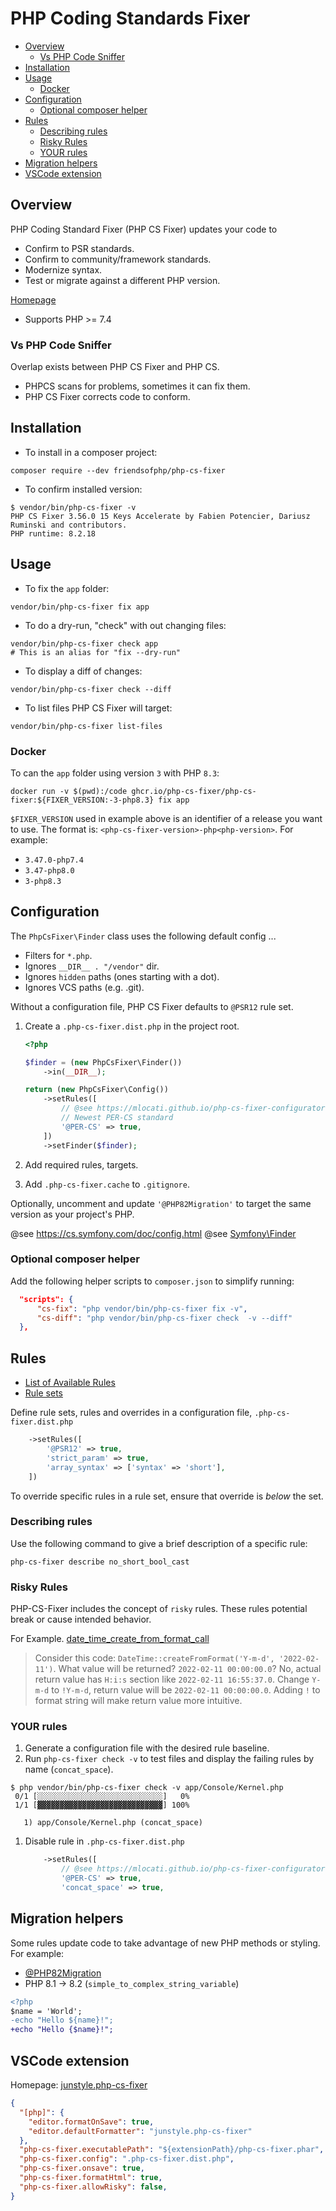 # PHP Coding Standards Fixer <!-- omit in toc -->

- [Overview](#overview)
  - [Vs PHP Code Sniffer](#vs-php-code-sniffer)
- [Installation](#installation)
- [Usage](#usage)
  - [Docker](#docker)
- [Configuration](#configuration)
  - [Optional composer helper](#optional-composer-helper)
- [Rules](#rules)
  - [Describing rules](#describing-rules)
  - [Risky Rules](#risky-rules)
  - [YOUR rules](#your-rules)
- [Migration helpers](#migration-helpers)
- [VSCode extension](#vscode-extension)

## Overview

PHP Coding Standard Fixer (PHP CS Fixer) updates your code to

- Confirm to PSR standards.
- Confirm to community/framework standards.
- Modernize syntax.
- Test or migrate against a different PHP version.

[Homepage](https://github.com/PHP-CS-Fixer/PHP-CS-Fixer)

- Supports PHP >= 7.4

### Vs PHP Code Sniffer

Overlap exists between PHP CS Fixer and PHP CS.

- PHPCS scans for problems, sometimes it can fix them.
- PHP CS Fixer corrects code to conform.

## Installation

- To install in a composer project:

```shell
composer require --dev friendsofphp/php-cs-fixer
```

- To confirm installed version:

```shell
$ vendor/bin/php-cs-fixer -v
PHP CS Fixer 3.56.0 15 Keys Accelerate by Fabien Potencier, Dariusz Ruminski and contributors.
PHP runtime: 8.2.18
```

## Usage

- To fix the `app` folder:

```shell
vendor/bin/php-cs-fixer fix app
```

- To do a dry-run, "check" with out changing files:

```shell
vendor/bin/php-cs-fixer check app
# This is an alias for "fix --dry-run"
```

- To display a diff of changes:

```shell
vendor/bin/php-cs-fixer check --diff
```

- To list files PHP CS Fixer will target:

```shell
vendor/bin/php-cs-fixer list-files
```

### Docker

To can the `app` folder using version `3` with PHP `8.3`:

```shell
docker run -v $(pwd):/code ghcr.io/php-cs-fixer/php-cs-fixer:${FIXER_VERSION:-3-php8.3} fix app
```

`$FIXER_VERSION` used in example above is an identifier of a release you want to use.
The format is: `<php-cs-fixer-version>-php<php-version>`. For example:

- `3.47.0-php7.4`
- `3.47-php8.0`
- `3-php8.3`

## Configuration

The `PhpCsFixer\Finder` class uses the following default config ...

- Filters for `*.php`.
- Ignores `__DIR__ . "/vendor"` dir.
- Ignores `hidden` paths (ones starting with a dot).
- Ignores VCS paths (e.g. .git).

Without a configuration file, PHP CS Fixer defaults to `@PSR12` rule set.

1. Create a `.php-cs-fixer.dist.php` in the project root.

    ```php
    <?php

    $finder = (new PhpCsFixer\Finder())
        ->in(__DIR__);

    return (new PhpCsFixer\Config())
        ->setRules([
            // @see https://mlocati.github.io/php-cs-fixer-configurator
            // Newest PER-CS standard
            '@PER-CS' => true,
        ])
        ->setFinder($finder);
    ```

2. Add required rules, targets.
3. Add `.php-cs-fixer.cache` to `.gitignore`.

Optionally, uncomment and update `'@PHP82Migration'` to target the same version as your project's PHP.

@see <https://cs.symfony.com/doc/config.html>
@see [Symfony\Finder](https://symfony.com/doc/current/components/finder.html#location)

### Optional composer helper

Add the following helper scripts to `composer.json` to simplify running:

```json
  "scripts": {
      "cs-fix": "php vendor/bin/php-cs-fixer fix -v",
      "cs-diff": "php vendor/bin/php-cs-fixer check  -v --diff"
  },
```

## Rules

- [List of Available Rules](https://github.com/PHP-CS-Fixer/PHP-CS-Fixer/blob/master/doc/rules/index.rst)
- [Rule sets](https://github.com/PHP-CS-Fixer/PHP-CS-Fixer/blob/master/doc/ruleSets/index.rst)

Define rule sets, rules and overrides in a configuration file, `.php-cs-fixer.dist.php`

```php
    ->setRules([
        '@PSR12' => true,
        'strict_param' => true,
        'array_syntax' => ['syntax' => 'short'],
    ])
```

To override specific rules in a rule set, ensure that override is *below* the set.

### Describing rules

Use the following command to give a brief description of a specific rule:

```shell
php-cs-fixer describe no_short_bool_cast
```

### Risky Rules

PHP-CS-Fixer includes the concept of `risky` rules.
These rules potential break or cause intended behavior.

For Example. [date_time_create_from_format_call](https://mlocati.github.io/php-cs-fixer-configurator/#version:3.56|fixer:date_time_create_from_format_call)

<!-- textlint-disable write-good -->
> Consider this code: `DateTime::createFromFormat('Y-m-d', '2022-02-11')`.
What value will be returned? `2022-02-11 00:00:00.0`?
No, actual return value has `H:i:s` section like `2022-02-11 16:55:37.0`.
Change `Y-m-d` to `!Y-m-d`, return value will be `2022-02-11 00:00:00.0`.
Adding `!` to format string will make return value more intuitive.
<!-- textlint-enable write-good -->

### YOUR rules

1. Generate a configuration file with the desired rule baseline.
1. Run `php-cs-fixer check -v` to test files and display the failing rules by name (`concat_space`).

```shell
$ php vendor/bin/php-cs-fixer check -v app/Console/Kernel.php
 0/1 [░░░░░░░░░░░░░░░░░░░░░░░░░░░░]   0%
 1/1 [▓▓▓▓▓▓▓▓▓▓▓▓▓▓▓▓▓▓▓▓▓▓▓▓▓▓▓▓] 100%

   1) app/Console/Kernel.php (concat_space)
```

1. Disable rule in `.php-cs-fixer.dist.php`

    ```php
        ->setRules([
            // @see https://mlocati.github.io/php-cs-fixer-configurator
            '@PER-CS' => true,
            'concat_space' => true,
    ```

## Migration helpers

Some rules update code to take advantage of new PHP methods or styling.
For example:

- [@PHP82Migration](https://cs.symfony.com/doc/ruleSets/PHP82Migration.html)
- PHP 8.1 -> 8.2 (`simple_to_complex_string_variable`)

```diff
<?php
$name = 'World';
-echo "Hello ${name}!";
+echo "Hello {$name}!";
```

## VSCode extension

Homepage: [junstyle.php-cs-fixer](https://marketplace.visualstudio.com/items?itemName=junstyle.php-cs-fixer)

```json
{
  "[php]": {
    "editor.formatOnSave": true,
    "editor.defaultFormatter": "junstyle.php-cs-fixer"
  },
  "php-cs-fixer.executablePath": "${extensionPath}/php-cs-fixer.phar",
  "php-cs-fixer.config": ".php-cs-fixer.dist.php",
  "php-cs-fixer.onsave": true,
  "php-cs-fixer.formatHtml": true,
  "php-cs-fixer.allowRisky": false,
}
```
